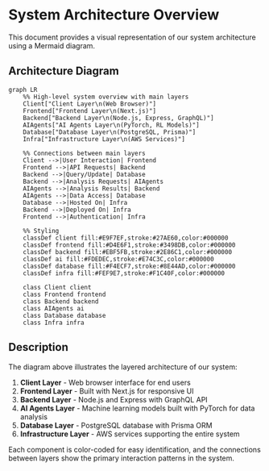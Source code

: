 # System Architecture Overview

This document provides a visual representation of our system architecture using a Mermaid diagram.

## Architecture Diagram

```mermaid
graph LR
    %% High-level system overview with main layers
    Client["Client Layer\n(Web Browser)"]
    Frontend["Frontend Layer\n(Next.js)"]
    Backend["Backend Layer\n(Node.js, Express, GraphQL)"]
    AIAgents["AI Agents Layer\n(PyTorch, RL Models)"]
    Database["Database Layer\n(PostgreSQL, Prisma)"]
    Infra["Infrastructure Layer\n(AWS Services)"]

    %% Connections between main layers
    Client -->|User Interaction| Frontend
    Frontend -->|API Requests| Backend
    Backend -->|Query/Update| Database
    Backend -->|Analysis Requests| AIAgents
    AIAgents -->|Analysis Results| Backend
    AIAgents -->|Data Access| Database
    Database -->|Hosted On| Infra
    Backend -->|Deployed On| Infra
    Frontend -->|Authentication| Infra

    %% Styling
    classDef client fill:#E9F7EF,stroke:#27AE60,color:#000000
    classDef frontend fill:#D4E6F1,stroke:#3498DB,color:#000000
    classDef backend fill:#EBF5FB,stroke:#2E86C1,color:#000000
    classDef ai fill:#FDEDEC,stroke:#E74C3C,color:#000000
    classDef database fill:#F4ECF7,stroke:#8E44AD,color:#000000
    classDef infra fill:#FEF9E7,stroke:#F1C40F,color:#000000

    class Client client
    class Frontend frontend
    class Backend backend
    class AIAgents ai
    class Database database
    class Infra infra
```

## Description

The diagram above illustrates the layered architecture of our system:

1. **Client Layer** - Web browser interface for end users
2. **Frontend Layer** - Built with Next.js for responsive UI
3. **Backend Layer** - Node.js and Express with GraphQL API
4. **AI Agents Layer** - Machine learning models built with PyTorch for data analysis
5. **Database Layer** - PostgreSQL database with Prisma ORM
6. **Infrastructure Layer** - AWS services supporting the entire system

Each component is color-coded for easy identification, and the connections between layers show the primary interaction patterns in the system.

